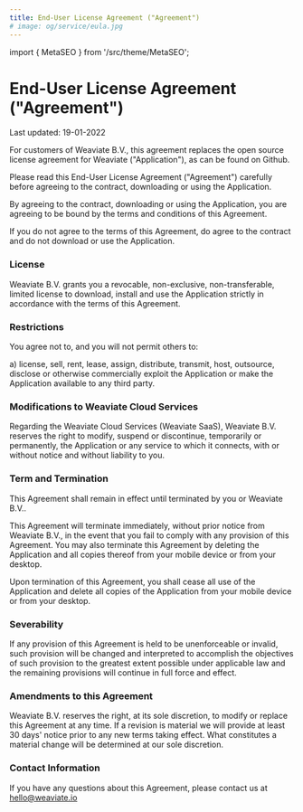 ```yaml
---
title: End-User License Agreement ("Agreement")
# image: og/service/eula.jpg
---
```

import { MetaSEO } from '/src/theme/MetaSEO';

<MetaSEO img="og/service/eula.jpg" />

# End-User License Agreement ("Agreement")

Last updated: 19-01-2022

For customers of Weaviate B.V., this agreement replaces the open source license agreement for Weaviate ("Application"), as can be found on Github.

Please read this End-User License Agreement ("Agreement") carefully before agreeing to the contract, downloading or using the Application. 

By agreeing to the contract, downloading or using the Application, you are agreeing to be bound by the terms and conditions of this Agreement.

If you do not agree to the terms of this Agreement, do agree to the contract and do not download or use the Application.

### License

Weaviate B.V. grants you a revocable, non-exclusive, non-transferable, limited license to download, install and use the Application strictly in accordance with the terms of this Agreement.

### Restrictions

You agree not to, and you will not permit others to:

a) license, sell, rent, lease, assign, distribute, transmit, host, outsource, disclose or otherwise commercially exploit the Application or make the Application available to any third party.

### Modifications to Weaviate Cloud Services

Regarding the Weaviate Cloud Services (Weaviate SaaS), Weaviate B.V. reserves the right to modify, suspend or discontinue, temporarily or permanently, the Application or any service to which it connects, with or without notice and without liability to you.

### Term and Termination

This Agreement shall remain in effect until terminated by you or Weaviate B.V..

This Agreement will terminate immediately, without prior notice from Weaviate B.V., in the event that you fail to comply with any provision of this Agreement. You may also terminate this Agreement by deleting the Application and all copies thereof from your mobile device or from your desktop.

Upon termination of this Agreement, you shall cease all use of the Application and delete all copies of the Application from your mobile device or from your desktop.

### Severability

If any provision of this Agreement is held to be unenforceable or invalid, such provision will be changed and interpreted to accomplish the objectives of such provision to the greatest extent possible under applicable law and the remaining provisions will continue in full force and effect.

### Amendments to this Agreement

Weaviate B.V. reserves the right, at its sole discretion, to modify or replace this Agreement at any time. If a revision is material we will provide at least 30 days' notice prior to any new terms taking effect. What constitutes a material change will be determined at our sole discretion.

### Contact Information

If you have any questions about this Agreement, please contact us at hello@weaviate.io

